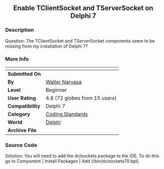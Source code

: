 ﻿<div align="center">

## Enable TClientSocket and TServerSocket on Delphi 7


</div>

### Description

Question: The TClientSocket and TServerSocket components seem to be missing from my installation of Delphi 7?
 
### More Info
 


<span>             |<span>
---                |---
**Submitted On**   |
**By**             |[Walter Narvasa](https://github.com/Planet-Source-Code/PSCIndex/blob/master/ByAuthor/walter-narvasa.md)
**Level**          |Beginner
**User Rating**    |4.8 (72 globes from 15 users)
**Compatibility**  |Delphi 7
**Category**       |[Coding Standards](https://github.com/Planet-Source-Code/PSCIndex/blob/master/ByCategory/coding-standards__7-42.md)
**World**          |[Delphi](https://github.com/Planet-Source-Code/PSCIndex/blob/master/ByWorld/delphi.md)
**Archive File**   |[](https://github.com/Planet-Source-Code/walter-narvasa-enable-tclientsocket-and-tserversocket-on-delphi-7__7-1068/archive/master.zip)





### Source Code

Solution: You will need to add the dclsockets package to the IDE. To do this go to Component | Install Packages | Add (/bin/dclsockets70.bpl).

